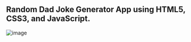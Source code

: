 ## Random Dad Joke Generator App using HTML5, CSS3, and JavaScript.

![image](https://github.com/genze121/Dad-Joke-Generator/assets/45147588/060b65cf-599f-40f4-8515-0dd3de06495e)

